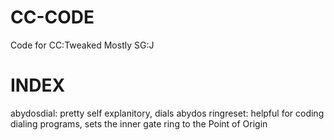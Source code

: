 # CC-CODE
Code for CC:Tweaked
Mostly SG:J

# INDEX
abydosdial: pretty self explanitory, dials abydos
ringreset: helpful for coding dialing programs, sets the inner gate ring to the Point of Origin
